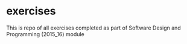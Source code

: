 # exercises
This is repo of all exercises completed as part of  Software Design and Programming (2015_16) module
